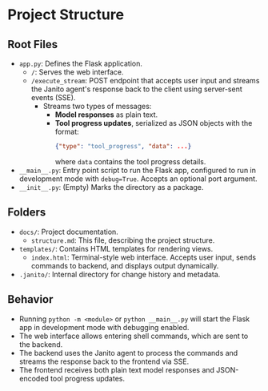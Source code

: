 # Project Structure

## Root Files
- `app.py`: Defines the Flask application.
  - `/`: Serves the web interface.
  - `/execute_stream`: POST endpoint that accepts user input and streams the Janito agent's response back to the client using server-sent events (SSE).
    - Streams two types of messages:
      - **Model responses** as plain text.
      - **Tool progress updates**, serialized as JSON objects with the format:
        ```json
        {"type": "tool_progress", "data": ...}
        ```
        where `data` contains the tool progress details.
- `__main__.py`: Entry point script to run the Flask app, configured to run in development mode with `debug=True`. Accepts an optional port argument.
- `__init__.py`: (Empty) Marks the directory as a package.

## Folders
- `docs/`: Project documentation.
  - `structure.md`: This file, describing the project structure.
- `templates/`: Contains HTML templates for rendering views.
  - `index.html`: Terminal-style web interface. Accepts user input, sends commands to backend, and displays output dynamically.
- `.janito/`: Internal directory for change history and metadata.

## Behavior
- Running `python -m <module>` or `python __main__.py` will start the Flask app in development mode with debugging enabled.
- The web interface allows entering shell commands, which are sent to the backend.
- The backend uses the Janito agent to process the commands and streams the response back to the frontend via SSE.
- The frontend receives both plain text model responses and JSON-encoded tool progress updates.
